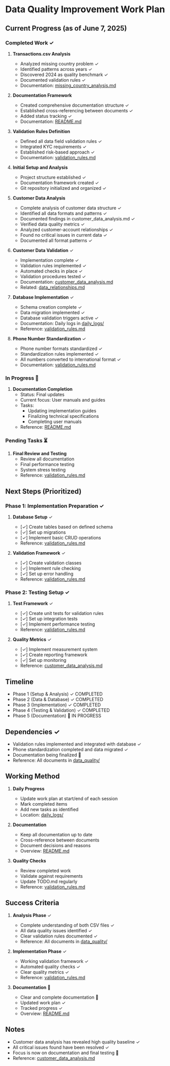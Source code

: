 # Data Quality Improvement Work Plan

## Current Progress (as of June 7, 2025)

### Completed Work ✓
1. **Transactions.csv Analysis**
   - Analyzed missing country problem ✓
   - Identified patterns across years ✓
   - Discovered 2024 as quality benchmark ✓
   - Documented validation rules ✓
   - Documentation: [missing_country_analysis.md](../analysis/data_quality/missing_country_analysis.md)

2. **Documentation Framework**
   - Created comprehensive documentation structure ✓
   - Established cross-referencing between documents ✓
   - Added status tracking ✓
   - Documentation: [README.md](../README.md)

3. **Validation Rules Definition**
   - Defined all data field validation rules ✓
   - Integrated KYC requirements ✓
   - Established risk-based approach ✓
   - Documentation: [validation_rules.md](../analysis/data_quality/validation_rules.md)

4. **Initial Setup and Analysis**
   - Project structure established ✓
   - Documentation framework created ✓
   - Git repository initialized and organized ✓

5. **Customer Data Analysis**
   - Complete analysis of customer data structure ✓
   - Identified all data formats and patterns ✓
   - Documented findings in customer_data_analysis.md ✓
   - Verified data quality metrics ✓
   - Analyzed customer-account relationships ✓
   - Found no critical issues in current data ✓
   - Documented all format patterns ✓

6. **Customer Data Validation** ✓
   - Implementation complete ✓
   - Validation rules implemented ✓
   - Automated checks in place ✓
   - Validation procedures tested ✓
   - Documentation: [customer_data_analysis.md](../analysis/data_quality/customer_data_analysis.md)
   - Related: [data_relationships.md](../analysis/data_quality/data_relationships.md)

7. **Database Implementation** ✓
   - Schema creation complete ✓
   - Data migration implemented ✓
   - Database validation triggers active ✓
   - Documentation: Daily logs in [daily_logs/](./daily_logs/)
   - Reference: [validation_rules.md](../analysis/data_quality/validation_rules.md)

8. **Phone Number Standardization** ✓
   - Phone number formats standardized ✓
   - Standardization rules implemented ✓
   - All numbers converted to international format ✓
   - Documentation: [validation_rules.md](../analysis/data_quality/validation_rules.md)

### In Progress 🔄
1. **Documentation Completion**
   - Status: Final updates
   - Current focus: User manuals and guides
   - Tasks:
     * Updating implementation guides
     * Finalizing technical specifications
     * Completing user manuals
   - Reference: [README.md](../README.md)

### Pending Tasks ⏳
1. **Final Review and Testing**
   - Review all documentation
   - Final performance testing
   - System stress testing
   - Reference: [validation_rules.md](../analysis/data_quality/validation_rules.md)

## Next Steps (Prioritized)

### Phase 1: Implementation Preparation ✓
1. **Database Setup** ✓
   - [✓] Create tables based on defined schema
   - [✓] Set up migrations
   - [✓] Implement basic CRUD operations
   - Reference: [validation_rules.md](../analysis/data_quality/validation_rules.md)

2. **Validation Framework** ✓
   - [✓] Create validation classes
   - [✓] Implement rule checking
   - [✓] Set up error handling
   - Reference: [validation_rules.md](../analysis/data_quality/validation_rules.md)

### Phase 2: Testing Setup ✓
1. **Test Framework** ✓
   - [✓] Create unit tests for validation rules
   - [✓] Set up integration tests
   - [✓] Implement performance testing
   - Reference: [validation_rules.md](../analysis/data_quality/validation_rules.md)

2. **Quality Metrics** ✓
   - [✓] Implement measurement system
   - [✓] Create reporting framework
   - [✓] Set up monitoring
   - Reference: [customer_data_analysis.md](../analysis/data_quality/customer_data_analysis.md)

## Timeline
- Phase 1 (Setup & Analysis) ✓ COMPLETED
- Phase 2 (Data & Database) ✓ COMPLETED
- Phase 3 (Implementation) ✓ COMPLETED
- Phase 4 (Testing & Validation) ✓ COMPLETED
- Phase 5 (Documentation) 🔄 IN PROGRESS

## Dependencies ✓
- Validation rules implemented and integrated with database ✓
- Phone standardization completed and data migrated ✓
- Documentation being finalized 🔄
- Reference: All documents in [data_quality/](../analysis/data_quality/)

## Working Method
1. **Daily Progress**
   - Update work plan at start/end of each session
   - Mark completed items
   - Add new tasks as identified
   - Location: [daily_logs/](./daily_logs/)

2. **Documentation**
   - Keep all documentation up to date
   - Cross-reference between documents
   - Document decisions and reasons
   - Overview: [README.md](../README.md)

3. **Quality Checks**
   - Review completed work
   - Validate against requirements
   - Update TODO.md regularly
   - Reference: [validation_rules.md](../analysis/data_quality/validation_rules.md)

## Success Criteria
1. **Analysis Phase** ✓
   - Complete understanding of both CSV files ✓
   - All data quality issues identified ✓
   - Clear validation rules documented ✓
   - Reference: All documents in [data_quality/](../analysis/data_quality/)

2. **Implementation Phase** ✓
   - Working validation framework ✓
   - Automated quality checks ✓
   - Clear quality metrics ✓
   - Reference: [validation_rules.md](../analysis/data_quality/validation_rules.md)

3. **Documentation** 🔄
   - Clear and complete documentation 🔄
   - Updated work plan ✓
   - Tracked progress ✓
   - Overview: [README.md](../README.md)

## Notes
- Customer data analysis has revealed high quality baseline ✓
- All critical issues found have been resolved ✓
- Focus is now on documentation and final testing 🔄
- Reference: [customer_data_analysis.md](../analysis/data_quality/customer_data_analysis.md) 